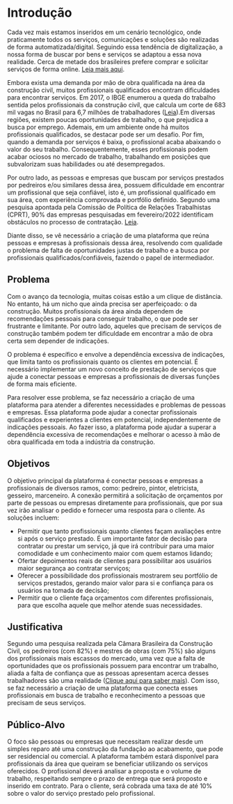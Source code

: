 # Introdução

Cada vez mais estamos inseridos em um cenário tecnológico, onde praticamente todos os serviços, comunicações e soluções são realizadas de forma automatizada/digital. Seguindo essa tendência de digitalização, a nossa forma de buscar por bens e serviços se adaptou a essa nova realidade. Cerca de metade dos brasileires prefere comprar e solicitar serviços de forma online. <a href="https://consumidormoderno.com.br/2021/09/24/metade-brasileiros-prefere-lojas-online/"> Leia mais aqui</a>.

Embora exista uma demanda por mão de obra qualificada na área da construção civil, muitos profissionais qualificados encontram dificuldades para encontrar serviços. Em 2017, o IBGE enumerou a queda do trabalho sentida pelos profissionais da construção civíl, que calcula um corte de 683 mil vagas no Brasil para 6,7 milhões de trabalhadores (<a href="https://g1.globo.com/sao-paulo/noticia/a-esquina-do-desemprego-os-pedreiros-que-esperam-por-trabalho-todos-os-dias-no-centro-de-sp.ghtml">Leia</a>).Em diversas regiões, existem poucas oportunidades de trabalho, o que prejudica a busca por emprego. Ademais, em um ambiente onde há muitos profissionais qualificados, se destacar pode ser um desafio. Por fim, quando a demanda por serviços é baixa, o profissional acaba abaixando o valor do seu trabalho. Consequentemente, esses profissionais podem acabar ociosos no mercado de trabalho, trabalhando em posições que subvalorizam suas habilidades ou até desempregados.

Por outro lado, as pessoas e empresas que buscam por serviços prestados por pedreiros  e/ou similares dessa área, possuem dificuldade em encontrar um profissional que seja confiável, isto é, um profissional qualificado em sua área, com experiência comprovada e portfólio definido. Segundo uma pesquisa apontada pela Comissão de Política de Relações Trabalhistas (CPRT), 90% das empresas pesquisadas em fevereiro/2022 identificam obstáculos no processo de contratação. <a href="https://cbic.org.br/cresce-dificuldade-para-contratar-mao-de-obra-qualificada-da-construcao/"> Leia</a>.

Diante disso, se vê necessário a criação de uma plataforma que reúna pessoas e empresas à profissionais dessa área, resolvendo com qualidade o problema de falta de oportunidades justas de trabalho e a busca por profissionais qualificados/confiáveis, fazendo o papel de intermediador.


<!-- Texto descritivo com a visão geral do projeto abordado. Inclui o contexto, o problema, os objetivos, a justificativa e o público-alvo do projeto. -->

## Problema
Com o avanço da tecnologia, muitas coisas estão a um clique de distância. No entanto, há um nicho que ainda precisa ser aperfeiçoado: o da construção. Muitos profissionais da área ainda dependem de recomendações pessoais para conseguir trabalho, o que pode ser frustrante e limitante. Por outro lado, aqueles que precisam de serviços de construção também podem ter dificuldade em encontrar a mão de obra certa sem depender de indicações.

O problema é específico e envolve a dependência excessiva de indicações, que limita tanto os profissionais quanto os clientes em potencial. É necessário implementar um novo conceito de prestação de serviços que ajude a conectar pessoas e empresas a profissionais de diversas funções de forma mais eficiente.

Para resolver esse problema, se faz necessário a criação de uma plataforma para atender a diferentes necessidades e problemas de pessoas e empresas. Essa plataforma pode ajudar a conectar profissionais qualificados e experientes a clientes em potencial, independentemente de indicações pessoais. Ao fazer isso, a plataforma pode ajudar a superar a dependência excessiva de recomendações e melhorar o acesso à mão de obra qualificada em toda a indústria da construção.

<!-- > **Links Úteis**:
> - [Objetivos, Problema de pesquisa e Justificativa](https://medium.com/@versioparole/objetivos-problema-de-pesquisa-e-justificativa-c98c8233b9c3)
> - [Matriz Certezas, Suposições e Dúvidas](https://medium.com/educa%C3%A7%C3%A3o-fora-da-caixa/matriz-certezas-suposi%C3%A7%C3%B5es-e-d%C3%BAvidas-fa2263633655)
> - [Brainstorming](https://www.euax.com.br/2018/09/brainstorming/) -->

## Objetivos

O objetivo principal da plataforma é conectar pessoas e empresas a profissionais de diversos ramos, como: pedreiro, pintor, eletricista, gesseiro, marceneiro. A conexão permitirá a solicitação de orçamentos por parte de pessoas ou empresas diretamente para profissionais, que por sua vez irão analisar o pedido e fornecer uma resposta para o cliente. As soluções incluem:
<ul>
 <li>Permitir que tanto profissionais quanto clientes façam avaliações entre si após o serviço prestado. É um importante fator de decisão para contratar ou prestar um serviço, já que irá contribuir para uma maior comodidade e um conhecimento maior com quem estamos lidando;</li>
 <li>Ofertar depoimentos reais de clientes para possibilitar aos usuários maior segurança ao contratar serviços;</li>
 <li>Oferecer a possibilidade dos profissionais mostrarem seu portfólio de serviços prestados, gerando maior valor para si e confiança para os usuários na tomada de decisão;</li>
 <li>Permitir que o cliente faça orçamentos com diferentes profissionais, para que escolha aquele que melhor atende suas necessidades.</li>
</ul>

 <!-- > **Links Úteis**:
> - [Objetivo geral e objetivo específico: como fazer e quais verbos utilizar](https://blog.mettzer.com/diferenca-entre-objetivo-geral-e-objetivo-especifico/) -->

## Justificativa

Segundo uma pesquisa realizada pela Câmara Brasileira da Construção Civil, os pedreiros (com 82%) e mestres de obras (com 75%) são alguns dos profissionais mais escassos do mercado, uma vez que a falta de oportunidades que os profissionais possuem para encontrar um trabalho, aliada a falta de confiança que as pessoas apresentam acerca desses trabalhadores são uma realidade (<a href="https://www.sbtnews.com.br/noticia/sbt-brasil/203697-89-das-construtoras-dizem-ter-dificuldade-em-contratar-mao-de-obra">Clique aqui para saber mais</a>). Com isso, se faz necessário a criação de uma plataforma que conecta esses profissionais em busca de trabalho e reconhecimento a pessoas que precisam de seus serviços.

<!-- > **Links Úteis**:
> - [Como montar a justificativa](https://guiadamonografia.com.br/como-montar-justificativa-do-tcc/) -->

## Público-Alvo

O foco são pessoas ou empresas que necessitam realizar desde um simples reparo até uma construção da fundação ao acabamento, que pode ser residencial ou comercial. A plataforma também estará disponível para profissionais da área que queiram se beneficiar utilizando os serviços oferecidos. O profissional deverá analisar a proposta e o volume de trabalho, respeitando sempre o prazo de entrega que será proposto e inserido em contrato. Para o cliente, será cobrada uma taxa de até 10% sobre o valor do serviço prestado pelo profissional.

<!-- > **Links Úteis**:
> - [Público-alvo](https://blog.hotmart.com/pt-br/publico-alvo/)
> - [Como definir o público alvo](https://exame.com/pme/5-dicas-essenciais-para-definir-o-publico-alvo-do-seu-negocio/)
> - [Público-alvo: o que é, tipos, como definir seu público e exemplos](https://klickpages.com.br/blog/publico-alvo-o-que-e/)
> - [Qual a diferença entre público-alvo e persona?](https://rockcontent.com/blog/diferenca-publico-alvo-e-persona/) -->
